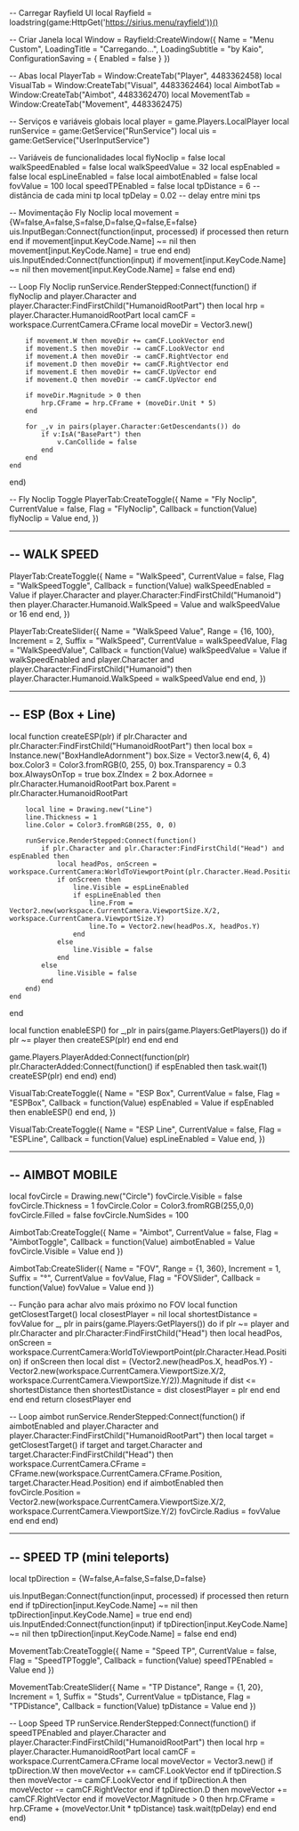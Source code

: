 -- Carregar Rayfield UI
local Rayfield = loadstring(game:HttpGet('https://sirius.menu/rayfield'))()

-- Criar Janela
local Window = Rayfield:CreateWindow({
   Name = "Menu Custom",
   LoadingTitle = "Carregando...",
   LoadingSubtitle = "by Kaio",
   ConfigurationSaving = { Enabled = false }
})

-- Abas
local PlayerTab = Window:CreateTab("Player", 4483362458)
local VisualTab = Window:CreateTab("Visual", 4483362464)
local AimbotTab = Window:CreateTab("Aimbot", 4483362470)
local MovementTab = Window:CreateTab("Movement", 4483362475)

-- Serviços e variáveis globais
local player = game.Players.LocalPlayer
local runService = game:GetService("RunService")
local uis = game:GetService("UserInputService")

-- Variáveis de funcionalidades
local flyNoclip = false
local walkSpeedEnabled = false
local walkSpeedValue = 32
local espEnabled = false
local espLineEnabled = false
local aimbotEnabled = false
local fovValue = 100
local speedTPEnabled = false
local tpDistance = 6 -- distância de cada mini tp
local tpDelay = 0.02 -- delay entre mini tps

-- Movimentação Fly Noclip
local movement = {W=false,A=false,S=false,D=false,Q=false,E=false}
uis.InputBegan:Connect(function(input, processed)
    if processed then return end
    if movement[input.KeyCode.Name] ~= nil then
        movement[input.KeyCode.Name] = true
    end
end)
uis.InputEnded:Connect(function(input)
    if movement[input.KeyCode.Name] ~= nil then
        movement[input.KeyCode.Name] = false
    end
end)

-- Loop Fly Noclip
runService.RenderStepped:Connect(function()
    if flyNoclip and player.Character and player.Character:FindFirstChild("HumanoidRootPart") then
        local hrp = player.Character.HumanoidRootPart
        local camCF = workspace.CurrentCamera.CFrame
        local moveDir = Vector3.new()

        if movement.W then moveDir += camCF.LookVector end
        if movement.S then moveDir -= camCF.LookVector end
        if movement.A then moveDir -= camCF.RightVector end
        if movement.D then moveDir += camCF.RightVector end
        if movement.E then moveDir += camCF.UpVector end
        if movement.Q then moveDir -= camCF.UpVector end

        if moveDir.Magnitude > 0 then
            hrp.CFrame = hrp.CFrame + (moveDir.Unit * 5)
        end

        for _,v in pairs(player.Character:GetDescendants()) do
            if v:IsA("BasePart") then
                v.CanCollide = false
            end
        end
    end
end)

-- Fly Noclip Toggle
PlayerTab:CreateToggle({
   Name = "Fly Noclip",
   CurrentValue = false,
   Flag = "FlyNoclip",
   Callback = function(Value)
      flyNoclip = Value
   end,
})

-------------------------------------------------------------------
-- WALK SPEED
-------------------------------------------------------------------
PlayerTab:CreateToggle({
   Name = "WalkSpeed",
   CurrentValue = false,
   Flag = "WalkSpeedToggle",
   Callback = function(Value)
      walkSpeedEnabled = Value
      if player.Character and player.Character:FindFirstChild("Humanoid") then
          player.Character.Humanoid.WalkSpeed = Value and walkSpeedValue or 16
      end
   end,
})

PlayerTab:CreateSlider({
   Name = "WalkSpeed Value",
   Range = {16, 100},
   Increment = 2,
   Suffix = "WalkSpeed",
   CurrentValue = walkSpeedValue,
   Flag = "WalkSpeedValue",
   Callback = function(Value)
      walkSpeedValue = Value
      if walkSpeedEnabled and player.Character and player.Character:FindFirstChild("Humanoid") then
          player.Character.Humanoid.WalkSpeed = walkSpeedValue
      end
   end,
})

-------------------------------------------------------------------
-- ESP (Box + Line)
-------------------------------------------------------------------
local function createESP(plr)
    if plr.Character and plr.Character:FindFirstChild("HumanoidRootPart") then
        local box = Instance.new("BoxHandleAdornment")
        box.Size = Vector3.new(4, 6, 4)
        box.Color3 = Color3.fromRGB(0, 255, 0)
        box.Transparency = 0.3
        box.AlwaysOnTop = true
        box.ZIndex = 2
        box.Adornee = plr.Character.HumanoidRootPart
        box.Parent = plr.Character.HumanoidRootPart

        local line = Drawing.new("Line")
        line.Thickness = 1
        line.Color = Color3.fromRGB(255, 0, 0)

        runService.RenderStepped:Connect(function()
            if plr.Character and plr.Character:FindFirstChild("Head") and espEnabled then
                local headPos, onScreen = workspace.CurrentCamera:WorldToViewportPoint(plr.Character.Head.Position)
                if onScreen then
                    line.Visible = espLineEnabled
                    if espLineEnabled then
                        line.From = Vector2.new(workspace.CurrentCamera.ViewportSize.X/2, workspace.CurrentCamera.ViewportSize.Y)
                        line.To = Vector2.new(headPos.X, headPos.Y)
                    end
                else
                    line.Visible = false
                end
            else
                line.Visible = false
            end
        end)
    end
end

local function enableESP()
    for _,plr in pairs(game.Players:GetPlayers()) do
        if plr ~= player then
            createESP(plr)
        end
    end
end

game.Players.PlayerAdded:Connect(function(plr)
    plr.CharacterAdded:Connect(function()
        if espEnabled then
            task.wait(1)
            createESP(plr)
        end
    end)
end)

VisualTab:CreateToggle({
   Name = "ESP Box",
   CurrentValue = false,
   Flag = "ESPBox",
   Callback = function(Value)
      espEnabled = Value
      if espEnabled then enableESP() end
   end,
})

VisualTab:CreateToggle({
   Name = "ESP Line",
   CurrentValue = false,
   Flag = "ESPLine",
   Callback = function(Value)
      espLineEnabled = Value
   end,
})

-------------------------------------------------------------------
-- AIMBOT MOBILE
-------------------------------------------------------------------
local fovCircle = Drawing.new("Circle")
fovCircle.Visible = false
fovCircle.Thickness = 1
fovCircle.Color = Color3.fromRGB(255,0,0)
fovCircle.Filled = false
fovCircle.NumSides = 100

AimbotTab:CreateToggle({
    Name = "Aimbot",
    CurrentValue = false,
    Flag = "AimbotToggle",
    Callback = function(Value)
        aimbotEnabled = Value
        fovCircle.Visible = Value
    end
})

AimbotTab:CreateSlider({
    Name = "FOV",
    Range = {1, 360},
    Increment = 1,
    Suffix = "°",
    CurrentValue = fovValue,
    Flag = "FOVSlider",
    Callback = function(Value)
        fovValue = Value
    end
})

-- Função para achar alvo mais próximo no FOV
local function getClosestTarget()
    local closestPlayer = nil
    local shortestDistance = fovValue
    for _, plr in pairs(game.Players:GetPlayers()) do
        if plr ~= player and plr.Character and plr.Character:FindFirstChild("Head") then
            local headPos, onScreen = workspace.CurrentCamera:WorldToViewportPoint(plr.Character.Head.Position)
            if onScreen then
                local dist = (Vector2.new(headPos.X, headPos.Y) - Vector2.new(workspace.CurrentCamera.ViewportSize.X/2, workspace.CurrentCamera.ViewportSize.Y/2)).Magnitude
                if dist <= shortestDistance then
                    shortestDistance = dist
                    closestPlayer = plr
                end
            end
        end
    end
    return closestPlayer
end

-- Loop aimbot
runService.RenderStepped:Connect(function()
    if aimbotEnabled and player.Character and player.Character:FindFirstChild("HumanoidRootPart") then
        local target = getClosestTarget()
        if target and target.Character and target.Character:FindFirstChild("Head") then
            workspace.CurrentCamera.CFrame = CFrame.new(workspace.CurrentCamera.CFrame.Position, target.Character.Head.Position)
        end
        if aimbotEnabled then
            fovCircle.Position = Vector2.new(workspace.CurrentCamera.ViewportSize.X/2, workspace.CurrentCamera.ViewportSize.Y/2)
            fovCircle.Radius = fovValue
        end
    end
end)

-------------------------------------------------------------------
-- SPEED TP (mini teleports)
-------------------------------------------------------------------
local tpDirection = {W=false,A=false,S=false,D=false}

uis.InputBegan:Connect(function(input, processed)
    if processed then return end
    if tpDirection[input.KeyCode.Name] ~= nil then
        tpDirection[input.KeyCode.Name] = true
    end
end)
uis.InputEnded:Connect(function(input)
    if tpDirection[input.KeyCode.Name] ~= nil then
        tpDirection[input.KeyCode.Name] = false
    end
end)

MovementTab:CreateToggle({
    Name = "Speed TP",
    CurrentValue = false,
    Flag = "SpeedTPToggle",
    Callback = function(Value)
        speedTPEnabled = Value
    end
})

MovementTab:CreateSlider({
    Name = "TP Distance",
    Range = {1, 20},
    Increment = 1,
    Suffix = "Studs",
    CurrentValue = tpDistance,
    Flag = "TPDistance",
    Callback = function(Value)
        tpDistance = Value
    end
})

-- Loop Speed TP
runService.RenderStepped:Connect(function()
    if speedTPEnabled and player.Character and player.Character:FindFirstChild("HumanoidRootPart") then
        local hrp = player.Character.HumanoidRootPart
        local camCF = workspace.CurrentCamera.CFrame
        local moveVector = Vector3.new()
        if tpDirection.W then moveVector += camCF.LookVector end
        if tpDirection.S then moveVector -= camCF.LookVector end
        if tpDirection.A then moveVector -= camCF.RightVector end
        if tpDirection.D then moveVector += camCF.RightVector end
        if moveVector.Magnitude > 0 then
            hrp.CFrame = hrp.CFrame + (moveVector.Unit * tpDistance)
            task.wait(tpDelay)
        end
    end
end)
